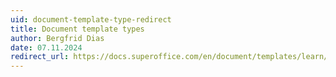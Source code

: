 ```yaml
---
uid: document-template-type-redirect
title: Document template types
author: Bergfrid Dias
date: 07.11.2024
redirect_url: https://docs.superoffice.com/en/document/templates/learn/document-types.html
---
```

